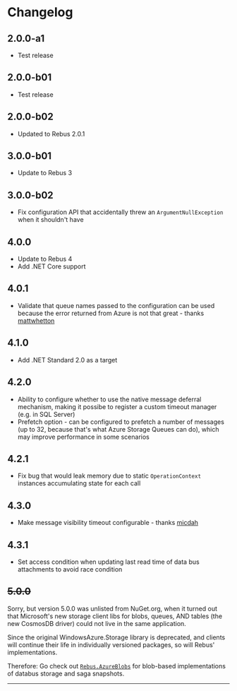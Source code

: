 # Changelog

## 2.0.0-a1
* Test release

## 2.0.0-b01
* Test release

## 2.0.0-b02
* Updated to Rebus 2.0.1

## 3.0.0-b01
* Update to Rebus 3

## 3.0.0-b02
* Fix configuration API that accidentally threw an `ArgumentNullException` when it shouldn't have

## 4.0.0
* Update to Rebus 4
* Add .NET Core support

## 4.0.1
* Validate that queue names passed to the configuration can be used because the error returned from Azure is not that great - thanks [mattwhetton]

## 4.1.0
* Add .NET Standard 2.0 as a target

## 4.2.0
* Ability to configure whether to use the native message deferral mechanism, making it possibe to register a custom timeout manager (e.g. in SQL Server)
* Prefetch option - can be configured to prefetch a number of messages (up to 32, because that's what Azure Storage Queues can do), which may improve performance in some scenarios

## 4.2.1
* Fix bug that would leak memory due to static `OperationContext` instances accumulating state for each call

## 4.3.0
* Make message visibility timeout configurable - thanks [micdah]

## 4.3.1
* Set access condition when updating last read time of data bus attachments to avoid race condition

## ~~5.0.0~~
Sorry, but version 5.0.0 was unlisted from NuGet.org, when it turned out that Microsoft's new storage client libs for blobs, queues, AND tables (the new CosmosDB driver) could not live in the same application.

Since the original WindowsAzure.Storage library is deprecated, and clients will continue their life in individually versioned packages, so will Rebus' implementations.

Therefore: Go check out [`Rebus.AzureBlobs`](https://github.com/rebus-org/Rebus.AzureBlobs) for blob-based implementations of databus storage and saga snapshots.


---

[mattwhetton]: https://github.com/mattwhetton
[micdah]: https://github.com/micdah